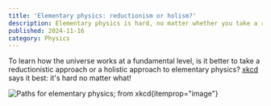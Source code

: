 ```yaml
---
title: 'Elementary physics: reductionism or holism?'
description: Elementary physics is hard, no matter whether you take a reductionist or holistic approach.  This is said so well by xkcd.
published: 2024-11-16
category: Physics
---
```


To learn how the universe works at a fundamental level,
is it better to take a reductionistic approach or a holistic approach to elementary physics?
[xkcd](https://xkcd.com/2933/) says it best: it's hard no matter what!

![Paths for elementary physics; from [xkcd](https://xkcd.com/2933/)](/2024/11/elementary-physics/paths.png){itemprop="image"}
